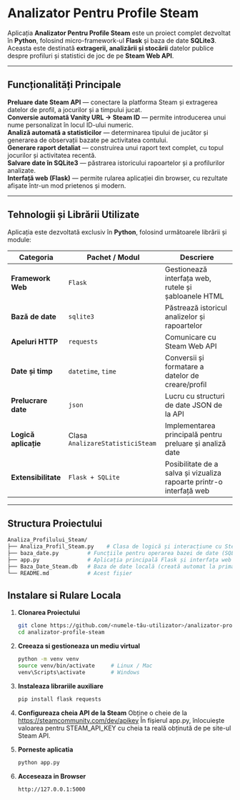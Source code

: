 # Analizator Pentru Profile Steam

Aplicația **Analizator Pentru Profile Steam** este un proiect complet dezvoltat în **Python**, folosind micro-framework-ul **Flask** și baza de date **SQLite3**.  
Aceasta este destinată **extragerii, analizării și stocării** datelor publice despre profiluri și statistici de joc de pe **Steam Web API**.

---

## Funcționalități Principale

**Preluare date Steam API** — conectare la platforma Steam și extragerea datelor de profil, a jocurilor și a timpului jucat.  
**Conversie automată Vanity URL → Steam ID** — permite introducerea unui nume personalizat în locul ID-ului numeric.  
**Analiză automată a statisticilor** — determinarea tipului de jucător și generarea de observații bazate pe activitatea contului.  
**Generare raport detaliat** — construirea unui raport text complet, cu topul jocurilor și activitatea recentă.  
**Salvare date în SQLite3** — păstrarea istoricului rapoartelor și a profilurilor analizate.  
**Interfață web (Flask)** — permite rularea aplicației din browser, cu rezultate afișate într-un mod prietenos și modern.  

---

## Tehnologii și Librării Utilizate

Aplicația este dezvoltată exclusiv în **Python**, folosind următoarele librării și module:

| Categoria | Pachet / Modul | Descriere |
|------------|----------------|-----------|
| **Framework Web** | `Flask` | Gestionează interfața web, rutele și șabloanele HTML |
| **Bază de date** | `sqlite3` | Păstrează istoricul analizelor și rapoartelor |
| **Apeluri HTTP** | `requests` | Comunicare cu Steam Web API |
| **Date și timp** | `datetime`, `time` | Conversii și formatare a datelor de creare/profil |
| **Prelucrare date** | `json` | Lucru cu structuri de date JSON de la API |
| **Logică aplicație** | Clasa `AnalizareStatisticiSteam` | Implementarea principală pentru preluare și analiză date |
| **Extensibilitate** | `Flask + SQLite` | Posibilitate de a salva și vizualiza rapoarte printr-o interfață web |

---

## Structura Proiectului

```bash
Analiza_Profilului_Steam/
├── Analiza_Profil_Steam.py    # Clasa de logică și interacțiune cu Steam API
├── baza_date.py         # Funcțiile pentru operarea bazei de date (SQLite3)
├── app.py               # Aplicația principală Flask și interfața web (HTML/CSS)
├── Baza_Date_Steam.db   # Baza de date locală (creată automat la prima rulare)
└── README.md            # Acest fișier
```

## Instalare si Rulare Locala

1. **Clonarea Proiectului**

   ```bash
   git clone https://github.com/<numele-tău-utilizator>/analizator-profile-steam.git
   cd analizator-profile-steam
   ```

2. **Creeaza si gestioneaza un mediu virtual**

   ```bash
   python -m venv venv
   source venv/bin/activate     # Linux / Mac
   venv\Scripts\activate        # Windows
   ```

3. **Instaleaza librariile auxiliare**
   ```bash
   pip install flask requests
   ```

4. **Configureaza cheia API de la Steam**
   Obține o cheie de la https://steamcommunity.com/dev/apikey
   În fișierul app.py, înlocuiește valoarea pentru STEAM_API_KEY cu cheia ta reală obținută de pe site-ul Steam API.

6. **Porneste aplicatia**
   ```bash
   python app.py
   ```
7. **Acceseaza in Browser**
   ```bash
   http://127.0.0.1:5000
   
